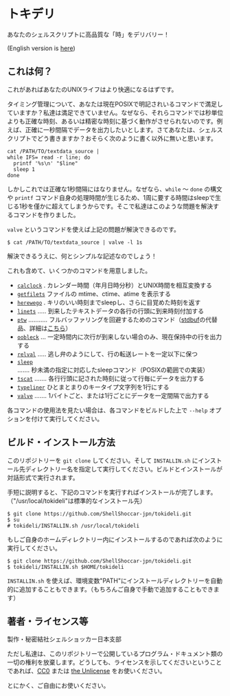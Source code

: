 # トキデリ

あなたのシェルスクリプトに高品質な「時」をデリバリー！

(English version is [here](README.en.md))

## これは何？

これがあればあなたのUNIXライフはより快適になるはずです。

タイミング管理について、あなたは現在POSIXで明記されいるコマンドで満足していますか？私達は満足できていません。なぜなら、それらコマンドでは秒単位よりも正確な時刻、あるいは精密な時刻に基づく動作がさせられないのです。例えば、正確に一秒間隔でデータを出力したいとします。さてあなたは、シェルスクリプトでどう書きますか？おそらく次のように書く以外に無いと思います。

```sh:
cat /PATH/TO/textdata_source |
while IFS= read -r line; do
  printf '%s\n' "$line"
  sleep 1
done
```

しかしこれでは正確な1秒間隔にはなりません。なぜなら、`while` 〜 `done` の構文や `printf` コマンド自身の処理時間が生じるため、1周に要する時間はsleepで生じる1秒を僅かに超えてしまうからです。そこで私達はこのような問題を解決するコマンドを作りました。

`valve` というコマンドを使えば上記の問題が解決できるのです。

```sh:
$ cat /PATH/TO/textdata_source | valve -l 1s
```

解決できるうえに、何とシンプルな記述なのでしょう！

これも含めて、いくつかのコマンドを用意しました。

* [`calclock`](manual/calclock.man.ja.md) . カレンダー時間（年月日時分秒）とUNIX時間を相互変換する
* [`getfilets`](manual/getfilets.man.ja.md) ファイルの mtime、ctime、atime を表示する
* [`herewego`](manual/herewego.man.ja.md) . キリのいい時刻までsleepし、さらに目覚めた時刻を返す
* [`linets`](manual/linets.man.ja.md) ..... 到来したテキストデータの各行の行頭に到来時刻付加する
* [`ptw`](manual/ptw.man.ja.md) ........... フルバッファリングを回避するためのコマンド（[stdbuf](https://www.gnu.org/software/coreutils/manual/html_node/stdbuf-invocation.html#stdbuf-invocation)の代替品、詳細は[こちら](https://github.com/ShellShoccar-jpn/tokideli/blob/main/manual/ptw.info.ja.md)）
* [`oobleck`](manual/oobleck.man.ja.md) ... 一定時間内に次行が到来しない場合のみ、現在保持中の行を出力する
* [`relval`](manual/relval.man.ja.md) ..... 逃し弁のようにして、行の転送レートを一定以下に保つ
* [`sleep`](manual/sleep.man.ja.md) ....... 秒未満の指定に対応したsleepコマンド（POSIXの範囲での実装）
* [`tscat`](manual/tscat.man.ja.md) ....... 各行行頭に記された時刻に従って行毎にデータを出力する
* [`typeliner`](manual/typeliner.man.ja.md) ひとまとまりのキータイプ文字列を1行にする
* [`valve`](manual/valve.man.ja.md) ....... 1バイトごと、または1行ごとにデータを一定間隔で出力する

各コマンドの使用法を見たい場合は、各コマンドをビルドした上で `--help` オプションを付けて実行してください。

## ビルド・インストール方法

このリポジトリーを `git clone` してください。そして `INSTALLIN.sh` にインストール先ディレクトリー名を指定して実行してください。ビルドとインストールが対話形式で実行されます。

手短に説明すると、下記のコマンドを実行すればインストールが完了します。（"/usr/local/tokideli"は標準的なインストール先）

```sh:
$ git clone https://github.com/ShellShoccar-jpn/tokideli.git
$ su
# tokideli/INSTALLIN.sh /usr/local/tokideli
```

もしご自身のホームディレクトリー内にインストールするのであれば次のように実行してください。

```sh:
$ git clone https://github.com/ShellShoccar-jpn/tokideli.git
$ tokideli/INSTALLIN.sh $HOME/tokideli
```

`INSTALLIN.sh` を使えば、環境変数"PATH"にインストールディレクトリーを自動的に追加することもできます。（もちろんご自身で手動で追加することもできます）

## 著者・ライセンス等

製作・秘密結社シェルショッカー日本支部

ただし私達は、このリポジトリーで公開しているプログラム・ドキュメント類の一切の権利を放棄します。どうしても、ライセンスを示してくださいということであれば、[CC0](https://creativecommons.org/share-your-work/public-domain/cc0) または [the Unlicense](https://unlicense.org/) をお使いください。

とにかく、ご自由にお使いください。
